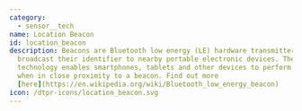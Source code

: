 ```yaml
---
category: 
  - sensor__tech
name: Location Beacon
id: location_beacon
description: Beacons are Bluetooth low energy (LE) hardware transmitters  that
  broadcast their identifier to nearby portable electronic devices. The
  technology enables smartphones, tablets and other devices to perform actions
  when in close proximity to a beacon. Find out more
  [here](https://en.wikipedia.org/wiki/Bluetooth_low_energy_beacon)
icon: /dtpr-icons/location_beacon.svg
---
```

